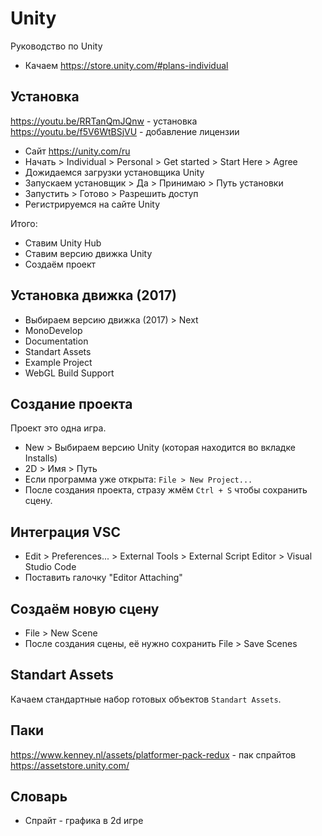 # Unity
Руководство по Unity
* Качаем https://store.unity.com/#plans-individual

## Установка
https://youtu.be/RRTanQmJQnw - установка<br />
https://youtu.be/f5V6WtBSjVU - добавление лицензии

* Сайт https://unity.com/ru
* Начать > Individual > Personal > Get started > Start Here > Agree
* Дожидаемся загрузки установщика Unity
* Запускаем установщик > Да > Принимаю > Путь установки
* Запустить > Готово > Разрешить доступ
* Регистрируемся на сайте Unity

Итого:
* Ставим Unity Hub
* Ставим версию движка Unity
* Создаём проект

## Установка движка (2017)
* Выбираем версию движка (2017) > Next
* MonoDevelop
* Documentation
* Standart Assets
* Example Project
* WebGL Build Support

## Создание проекта
Проект это одна игра.
* New > Выбираем версию Unity (которая находится во вкладке Installs)
* 2D > Имя > Путь
* Если программа уже открыта: `File > New Project...`
* После создания проекта, стразу жмём `Ctrl + S` чтобы сохранить сцену.

## Интеграция VSC
* Edit > Preferences... > External Tools > External Script Editor > Visual Studio Code
* Поставить галочку "Editor Attaching"

## Создаём новую сцену
* File > New Scene
* После создания сцены, её нужно сохранить File > Save Scenes

## Standart Assets
Качаем стандартные набор готовых объектов `Standart Assets`.

## Паки
https://www.kenney.nl/assets/platformer-pack-redux - пак спрайтов
https://assetstore.unity.com/

## Словарь
* Спрайт - графика в 2d игре
